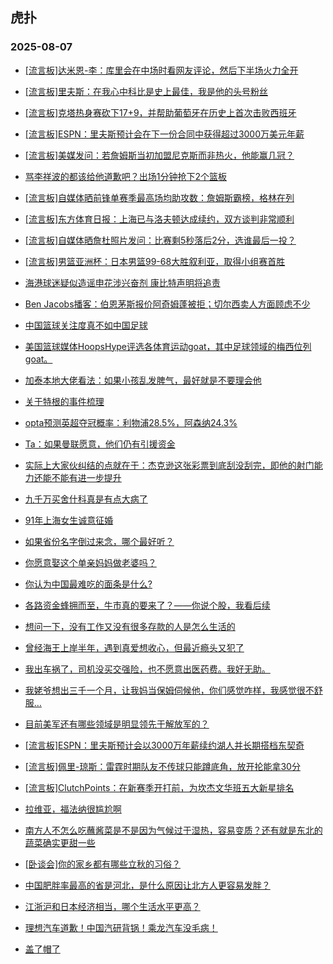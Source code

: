 ## 虎扑 
### 2025-08-07

+ [[流言板]达米恩-李：库里会在中场时看网友评论，然后下半场火力全开](https://bbs.hupu.com/634165074.html)

+ [[流言板]里夫斯：在我心中科比是史上最佳，我是他的头号粉丝](https://bbs.hupu.com/634167139.html)

+ [[流言板]克塔热身赛砍下17+9，并帮助葡萄牙在历史上首次击败西班牙](https://bbs.hupu.com/634164453.html)

+ [[流言板]ESPN：里夫斯预计会在下一份合同中获得超过3000万美元年薪](https://bbs.hupu.com/634167670.html)

+ [[流言板]美媒发问：若詹姆斯当初加盟尼克斯而非热火，他能赢几冠？](https://bbs.hupu.com/634167279.html)

+ [骂李祥波的都该给他道歉吧？出场1分钟抢下2个篮板](https://bbs.hupu.com/634166182.html)

+ [[流言板]自媒体晒前锋单赛季最高场均助攻数：詹姆斯霸榜，格林在列](https://bbs.hupu.com/634167780.html)

+ [[流言板]东方体育日报：上海已与洛夫顿达成续约，双方谈判非常顺利](https://bbs.hupu.com/634167036.html)

+ [[流言板]自媒体晒詹杜照片发问：比赛剩5秒落后2分，选谁最后一投？](https://bbs.hupu.com/634168115.html)

+ [[流言板]男篮亚洲杯：日本男篮99-68大胜叙利亚，取得小组赛首胜](https://bbs.hupu.com/634166308.html)

+ [海港球迷疑似造谣申花涉兴奋剂 康比特声明将追责](https://bbs.hupu.com/634164865.html)

+ [Ben Jacobs播客：伯恩茅斯报价阿奇姆蓬被拒；切尔西卖人方面顾虑不少](https://bbs.hupu.com/634163895.html)

+ [中国篮球关注度真不如中国足球](https://bbs.hupu.com/634159713.html)

+ [美国篮球媒体HoopsHype评选各体育运动goat，其中足球领域的梅西位列goat。](https://bbs.hupu.com/634162087.html)

+ [加泰本地大佬看法：如果小孩乱发脾气，最好就是不要理会他](https://bbs.hupu.com/634163223.html)

+ [关于特根的事件梳理](https://bbs.hupu.com/634160972.html)

+ [opta预测英超夺冠概率：利物浦28.5%，阿森纳24.3%](https://bbs.hupu.com/634163604.html)

+ [Ta：如果曼联愿意，他们仍有引援资金](https://bbs.hupu.com/634162421.html)

+ [实际上大家伙纠结的点就在于：杰克逊这张彩票到底刮没刮完，即他的射门能力还能不能有进一步提升](https://bbs.hupu.com/634164426.html)

+ [九千万买舍什科真是有点大病了](https://bbs.hupu.com/634163333.html)

+ [91年上海女生诚意征婚](https://bbs.hupu.com/634164697.html)

+ [如果省份名字倒过来念，哪个最好听？](https://bbs.hupu.com/634164762.html)

+ [你愿意娶这个单亲妈妈做老婆吗？](https://bbs.hupu.com/634164887.html)

+ [你认为中国最难吃的面条是什么?](https://bbs.hupu.com/634164248.html)

+ [各路资金蜂拥而至，牛市真的要来了？——你说个股，我看后续](https://bbs.hupu.com/634164338.html)

+ [想问一下，没有工作又没有很多存款的人是怎么生活的](https://bbs.hupu.com/634164405.html)

+ [曾经海王上岸半年，遇到真爱想收心，但最近瘾头又犯了](https://bbs.hupu.com/634164536.html)

+ [我出车祸了，司机没买交强险，也不愿意出医药费。我好无助。](https://bbs.hupu.com/634165056.html)

+ [我姥爷想出三千一个月，让我妈当保姆伺候他，你们感觉咋样，我感觉很不舒服…](https://bbs.hupu.com/634166900.html)

+ [目前美军还有哪些领域是明显领先于解放军的？](https://bbs.hupu.com/634166347.html)

+ [[流言板]ESPN：里夫斯预计会以3000万年薪续约湖人并长期搭档东契奇](https://bbs.hupu.com/634167670.html)

+ [[流言板]佩里-琼斯：雷霆时期队友不传球只能蹲底角，放开抡能拿30分](https://bbs.hupu.com/634168392.html)

+ [[流言板]ClutchPoints：在新赛季开打前，为坎杰文华班五大新星排名](https://bbs.hupu.com/634168467.html)

+ [拉维亚，福法纳很尴尬啊](https://bbs.hupu.com/634165203.html)

+ [南方人不怎么吃蘸酱菜是不是因为气候过于湿热，容易变质？还有就是东北的蔬菜确实更甜一些](https://bbs.hupu.com/634165623.html)

+ [[卧谈会]你的家乡都有哪些立秋的习俗？](https://bbs.hupu.com/634166443.html)

+ [中国肥胖率最高的省是河北，是什么原因让北方人更容易发胖？](https://bbs.hupu.com/634166535.html)

+ [江浙沪和日本经济相当，哪个生活水平更高？](https://bbs.hupu.com/634165878.html)

+ [理想汽车道歉！中国汽研背锅！乘龙汽车没毛病！](https://bbs.hupu.com/634167607.html)

+ [盖了帽了](https://bbs.hupu.com/634168432.html)

